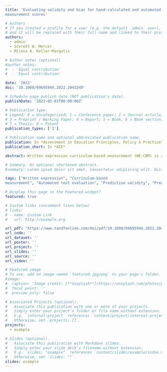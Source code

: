 ```yaml
---
title: 'Evaluating validity and bias for hand-calculated and automated written expression curriculum-based
measurement scores'

# Authors
# If you created a profile for a user (e.g. the default `admin` user), write the username (folder name) here
# and it will be replaced with their full name and linked to their profile.
authors:
  - admin
  - Sterett H. Mercer
  - Milena A. Keller-Margulis

# Author notes (optional)
#author_notes:
#  - 'Equal contribution'
#  - 'Equal contribution'

date: '2022'
doi: '10.1080/0969594X.2022.2043240'

# Schedule page publish date (NOT publication's date).
publishDate: '2022-02-01T00:00:00Z'

# Publication type.
# Legend: 0 = Uncategorized; 1 = Conference paper; 2 = Journal article;
# 3 = Preprint / Working Paper; 4 = Report; 5 = Book; 6 = Book section;
# 7 = Thesis; 8 = Patent
publication_types: ['2']

# Publication name and optional abbreviated publication name.
publication: In *Assessment in Education Principles, Policy & Practice*
publication_short: In *AIE*

abstract: Written expression curriculum-based measurement (WE-CBM) is a formative assessment approach for screening and progress monitoring. To extend evaluation of WE-CBM, we compared hand calculated and automated scoring approaches in relation to the number of screening samples needed per student for valid scores, the long-term predictive validity and diagnostic accuracy of scores, and predictive and diagnostic bias for underrepresented student groups. Second- to fifth-grade students (n = 609) completed five WE-CBM tasks during one academic year and a standardised writing test in fourth and seventh grade. Averaging WE-CBM scores across multiple samples improved validity. Complex hand-calculated metrics and automated tools outperformed simpler metrics for the long-term prediction of writing performance. No evidence of bias was observed between African American and Hispanic students. The study will illustrate the absence of test bias as necessary condition for fair and equitable screening procedures and the importance of future research to include comparisons with majority groups.

# Summary. An optional shortened abstract.
#summary: Lorem ipsum dolor sit amet, consectetur adipiscing elit. Duis posuere tellus ac convallis placerat. Proin tincidunt magna sed ex sollicitudin condimentum.

tags: ["Written expression", "Curriculum-based
measurement", "Automated text evaluation", "Predictive validity", "Predictive bias"]

# Display this page in the Featured widget?
featured: true

# Custom links (uncomment lines below)
# links:
# - name: Custom Link
#   url: http://example.org

url_pdf: 'https://www.tandfonline.com/doi/pdf/10.1080/0969594X.2022.2043240?casa_token=U4EbExogT0wAAAAA:qm2M634pnU4ASIxuxn4ASlPf8GSsYwQrHkZ8ipDbiEdTm9ajQk-04A6hicmu3WN8KUJ4RIQd1sad'
url_code: ''
url_dataset: ''
url_poster: ''
url_project: ''
url_slides: ''
url_source: ''
url_video: ''

# Featured image
# To use, add an image named `featured.jpg/png` to your page's folder.
#image:
#  caption: 'Image credit: [**Unsplash**](https://unsplash.com/photos/pLCdAaMFLTE)'
#  focal_point: ''
#  preview_only: false

# Associated Projects (optional).
#   Associate this publication with one or more of your projects.
#   Simply enter your project's folder or file name without extension.
#   E.g. `internal-project` references `content/project/internal-project/index.md`.
#   Otherwise, set `projects: []`.
projects:
  - example

# Slides (optional).
#   Associate this publication with Markdown slides.
#   Simply enter your slide deck's filename without extension.
#   E.g. `slides: "example"` references `content/slides/example/index.md`.
#   Otherwise, set `slides: ""`.
slides: example
---
```

